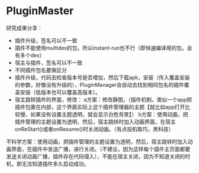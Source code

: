 # PluginMaster

研究成果分享：
* 插件升级，签名可以不一致
* 插件不能使用multidex的包，所以instant-run也不行（即快速编译用的包，会有多个dex）
* 宿主与插件，签名可以不一致
* 不同插件包名要做区分
* 插件升级，代码去检查版本号是否增加，然后下载apk，安装（传入覆盖安装的参数，好像没有升级的），PluginManager会自动去找到相同包名的插件覆盖安装（低版本也可以覆盖高版本）。
* 宿主跳转插件的界面，修改：
a方案：修改静图，（插件机制，类似一个app把插件包裹在内部，这个界面实际上这个插件管理器的主题【就比如app打开比较慢，如果没有设置主题透明，就会显示白色背景】）
b方案：使用动画，把插件管理的主题设置为透明，然后，宿主跳转时加入动画界面，在宿主onReStart()或者onResume()时关闭动画。（有点投机取巧，黑科技）

不科学方案：使用动画，把插件管理的主题设置为透明，然后，宿主跳转时加入动画界面，在插件中发送广播，进行关闭。（不建议，因为这样每个插件主页面都要发送关闭动画广播，插件存在代码侵入），不能在宿主关闭，因为不知道关闭的时机，即无法知道插件多久启动成功。
